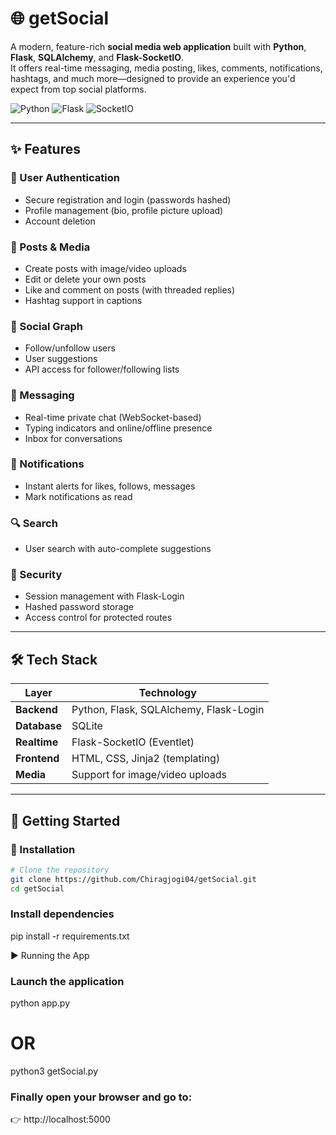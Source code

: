 # 🌐 getSocial

A modern, feature-rich **social media web application** built with **Python**, **Flask**, **SQLAlchemy**, and **Flask-SocketIO**.  
It offers real-time messaging, media posting, likes, comments, notifications, hashtags, and much more—designed to provide an experience you'd expect from top social platforms.

![Python](https://img.shields.io/badge/Python-3.8+-blue?logo=python)
![Flask](https://img.shields.io/badge/Flask-%20%20v2.x%20-black?logo=flask)
![SocketIO](https://img.shields.io/badge/Realtime-Flask--SocketIO-red?logo=websocket)

---

## ✨ Features

### 👤 User Authentication
- Secure registration and login (passwords hashed)
- Profile management (bio, profile picture upload)
- Account deletion

### 📸 Posts & Media
- Create posts with image/video uploads
- Edit or delete your own posts
- Like and comment on posts (with threaded replies)
- Hashtag support in captions

### 🔗 Social Graph
- Follow/unfollow users
- User suggestions
- API access for follower/following lists

### 💬 Messaging
- Real-time private chat (WebSocket-based)
- Typing indicators and online/offline presence
- Inbox for conversations

### 🔔 Notifications
- Instant alerts for likes, follows, messages
- Mark notifications as read

### 🔍 Search
- User search with auto-complete suggestions

### 🔐 Security
- Session management with Flask-Login
- Hashed password storage
- Access control for protected routes

---

## 🛠️ Tech Stack

| Layer         | Technology                                   |
|---------------|----------------------------------------------|
| **Backend**   | Python, Flask, SQLAlchemy, Flask-Login       |
| **Database**  | SQLite                                       |
| **Realtime**  | Flask-SocketIO (Eventlet)                    |
| **Frontend**  | HTML, CSS, Jinja2 (templating)               |
| **Media**     | Support for image/video uploads              |

---

## 🚀 Getting Started

### 🔧 Installation

```bash
# Clone the repository
git clone https://github.com/Chiragjogi04/getSocial.git
cd getSocial
```

### Install dependencies
pip install -r requirements.txt

▶️ Running the App
### Launch the application
python app.py
# OR
python3 getSocial.py

### Finally open your browser and go to:
👉 http://localhost:5000
